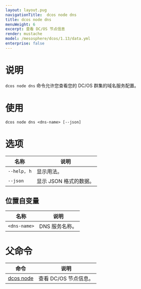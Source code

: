 ```yaml
---
layout: layout.pug
navigationTitle:  dcos node dns
title: dcos node dns
menuWeight: 6
excerpt: 查看 DC/OS 节点信息
render: mustache
model: /mesosphere/dcos/1.13/data.yml
enterprise: false
---
```


# 说明

`dcos node dns` 命令允许您查看您的 DC/OS 群集的域名服务配置。

# 使用

```
dcos node dns <dns-name> [--json]
```

# 选项

| 名称 | 说明 |
|---------|-------------|
| `--help, h` |  显示用法。 |
| `--json`   | 显示 JSON 格式的数据。|

## 位置自变量

| 名称 | 说明 |
|---------|-------------|
| `<dns-name>` | DNS 服务名称。|


# 父命令

| 命令 | 说明 |
|---------|-------------|
| [dcos node](/mesosphere/dcos/cn/1.13/cli/command-reference/dcos-node/) | 查看 DC/OS 节点信息。 |

